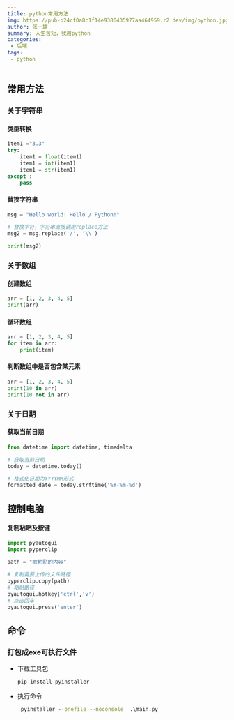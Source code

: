```yaml
---
title: python常用方法
img: https://pub-b24cf0a8c1f14e9386435977aa464959.r2.dev/img/python.jpg
author: 张一雄
summary: 人生苦短，我用python
categories:
 - 后端
tags:
 - python
---
```


## 常用方法

### 关于字符串

#### 类型转换

```python
item1 ="3.3"
try:
    item1 = float(item1)
    item1 = int(item1)
    item1 = str(item1)
except :
    pass
```

#### 替换字符串

```python
msg = "Hello world! Hello / Python!"

# 替换字符，字符串直接调用replace方法
msg2 = msg.replace('/', '\\')

print(msg2)
```

### 关于数组

#### 创建数组

```python
arr = [1, 2, 3, 4, 5]
print(arr)
```

#### 循环数组

```python
arr = [1, 2, 3, 4, 5]
for item in arr:
    print(item)
```

#### 判断数组中是否包含某元素

```python
arr = [1, 2, 3, 4, 5]
print(10 in arr)
print(10 not in arr)
```

### 关于日期

#### 获取当前日期

```python
from datetime import datetime, timedelta

# 获取当前日期
today = datetime.today()

# 格式化日期为YYYYMM形式
formatted_date = today.strftime('%Y-%m-%d')

```



## 控制电脑

#### 复制粘贴及按键

```python
import pyautogui
import pyperclip

path = "被粘贴的内容"

# 复制需要上传的文件路径
pyperclip.copy(path)
# 粘贴路径
pyautogui.hotkey('ctrl','v')
# 点击回车
pyautogui.press('enter')
```

## 命令

### 打包成exe可执行文件

- 下载工具包

  ```cmd
  pip install pyinstaller
  ```

- 执行命令

  ```cmd
   pyinstaller --onefile --noconsole  .\main.py
  ```

  
